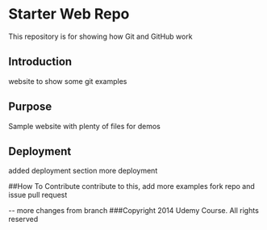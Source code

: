 # Starter Web Repo

This repository is for showing how Git and GitHub work

## Introduction

website to show some git examples
## Purpose

Sample website with plenty of files for demos
## Deployment
added deployment section
more deployment 

##How To Contribute
contribute to this, add more examples
fork repo and issue pull request

-- more changes from branch 
###Copyright
2014 Udemy Course. All rights reserved